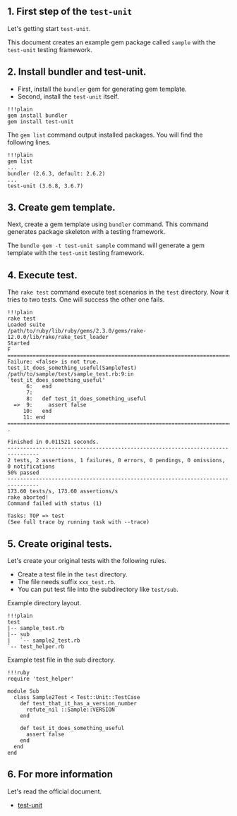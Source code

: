 ## 1. First step of the `test-unit`

Let's getting start `test-unit`.

This document creates an example gem package called `sample` with the `test-unit` testing framework.

## 2. Install bundler and test-unit.

* First, install the `bundler` gem for generating gem template.
* Second, install the `test-unit` itself.

~~~
!!!plain
gem install bundler
gem install test-unit
~~~

The `gem list` command output installed packages.
You will find the following lines.

~~~
!!!plain
gem list
...
bundler (2.6.3, default: 2.6.2)
...
test-unit (3.6.8, 3.6.7)
~~~

## 3. Create gem template.

Next, create a gem template using `bundler` command.
This command generates package skeleton with a testing framework.

The `bundle gem -t test-unit sample` command will generate a gem template with the `test-unit` testing framework.

## 4. Execute test.

The `rake test` command execute test scenarios in the `test` directory.
Now it tries to two tests. One will success the other one fails.

~~~
!!!plain
rake test
Loaded suite
/path/to/ruby/lib/ruby/gems/2.3.0/gems/rake-12.0.0/lib/rake/rake_test_loader
Started
F
================================================================================
Failure: <false> is not true.
test_it_does_something_useful(SampleTest)
/path/to/sample/test/sample_test.rb:9:in `test_it_does_something_useful'
      6:   end
      7:
      8:   def test_it_does_something_useful
  =>  9:     assert false
     10:   end
     11: end
================================================================================
.

Finished in 0.011521 seconds.
--------------------------------------------------------------------------------
2 tests, 2 assertions, 1 failures, 0 errors, 0 pendings, 0 omissions, 0 notifications
50% passed
--------------------------------------------------------------------------------
173.60 tests/s, 173.60 assertions/s
rake aborted!
Command failed with status (1)

Tasks: TOP => test
(See full trace by running task with --trace)
~~~

## 5. Create original tests.

Let's create your original tests with the following rules.

* Create a test file in the `test` directory.
* The file needs suffix  `xxx_test.rb`.
* You can put test file into the subdirectory like `test/sub`.

Example directory layout.

~~~
!!!plain
test
|-- sample_test.rb
|-- sub
|   `-- sample2_test.rb
`-- test_helper.rb
~~~

Example test file in the sub directory.

~~~
!!!ruby
require 'test_helper'

module Sub
  class Sample2Test < Test::Unit::TestCase
    def test_that_it_has_a_version_number
      refute_nil ::Sample::VERSION
    end

    def test_it_does_something_useful
      assert false
    end
  end
end
~~~

## 6. For more information

Let's read the official document.

* [test-unit](https://test-unit.github.io/index.html)
